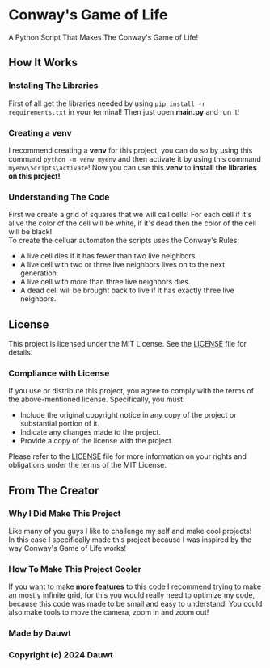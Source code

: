 # Conway's Game of Life
A Python Script That Makes The Conway's Game of Life!

## How It Works

### Instaling The Libraries

First of all get the libraries needed by using `pip install -r requirements.txt` in your terminal! Then just open **main.py** and run it!  
  
### Creating a **venv**

I recommend creating a **venv** for this project, you can do so by using this command `python -m venv myenv` and then activate it by using this command `myenv\Scripts\activate`! Now you can use this **venv** to **install the libraries on this project!**

### Understanding The Code

First we create a grid of squares that we will call cells! For each cell if it's alive the color of the cell will be white, if it's dead then the color of the cell will be black!  
To create the celluar automaton the scripts uses the Conway's Rules:
* A live cell dies if it has fewer than two live neighbors.
* A live cell with two or three live neighbors lives on to the next generation.
* A live cell with more than three live neighbors dies.
* A dead cell will be brought back to live if it has exactly three live neighbors.


## License

This project is licensed under the MIT License. See the [LICENSE](./LICENSE) file for details.

### Compliance with License

If you use or distribute this project, you agree to comply with the terms of the above-mentioned license. Specifically, you must:

- Include the original copyright notice in any copy of the project or substantial portion of it.
- Indicate any changes made to the project.
- Provide a copy of the license with the project.

Please refer to the [LICENSE](./LICENSE) file for more information on your rights and obligations under the terms of the MIT License.

## From The Creator

### Why I Did Make This Project

Like many of you guys I like to challenge my self and make cool projects!  
In this case I specifically made this project because I was inspired by the way Conway's Game of Life works!

### How To Make This Project Cooler

If you want to make **more features** to this code I recommend trying to make an mostly infinite grid, for this you would really need to optimize my code, because this code was made to be small and easy to understand! You could also make tools to move the camera, zoom in and zoom out!

### **Made by Dauwt**

### Copyright (c) 2024 Dauwt
